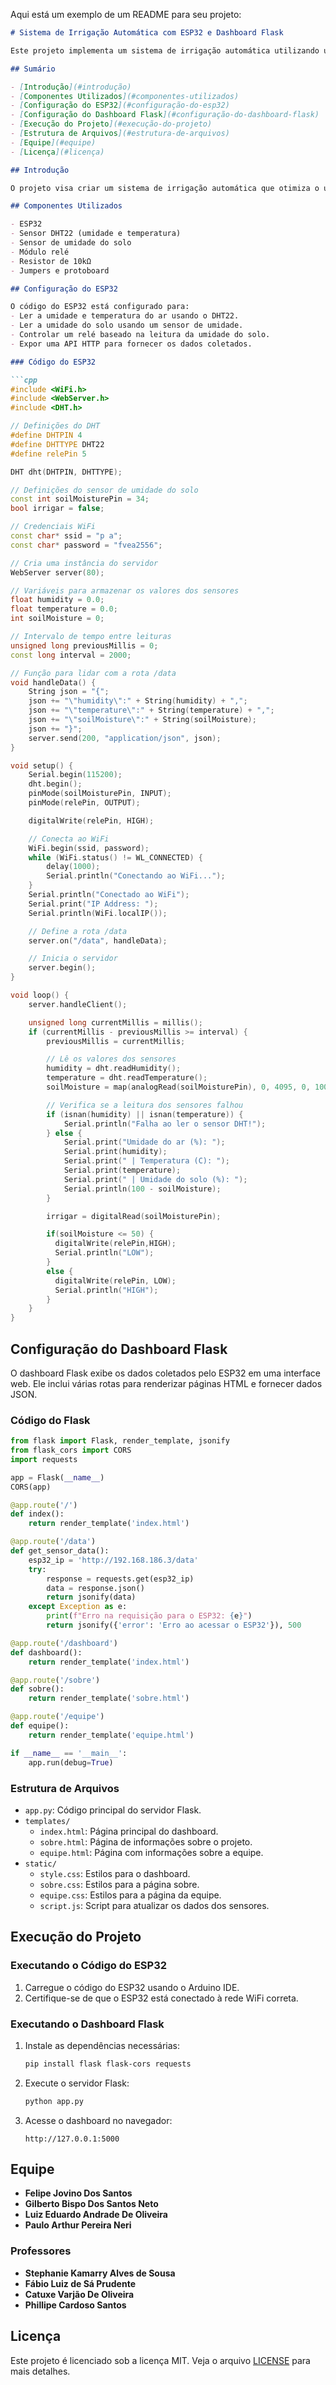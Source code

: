 Aqui está um exemplo de um README para seu projeto:

```markdown
# Sistema de Irrigação Automática com ESP32 e Dashboard Flask

Este projeto implementa um sistema de irrigação automática utilizando um ESP32 para monitorar a umidade do solo e controlar um relé, além de exibir os dados coletados em um dashboard desenvolvido com Flask.

## Sumário

- [Introdução](#introdução)
- [Componentes Utilizados](#componentes-utilizados)
- [Configuração do ESP32](#configuração-do-esp32)
- [Configuração do Dashboard Flask](#configuração-do-dashboard-flask)
- [Execução do Projeto](#execução-do-projeto)
- [Estrutura de Arquivos](#estrutura-de-arquivos)
- [Equipe](#equipe)
- [Licença](#licença)

## Introdução

O projeto visa criar um sistema de irrigação automática que otimiza o uso da água na agricultura. Utilizando um ESP32, sensores de umidade do solo e umidade do ar, e um relé para controlar a bomba de irrigação, o sistema coleta dados em tempo real e os exibe em um dashboard web.

## Componentes Utilizados

- ESP32
- Sensor DHT22 (umidade e temperatura)
- Sensor de umidade do solo
- Módulo relé
- Resistor de 10kΩ
- Jumpers e protoboard

## Configuração do ESP32

O código do ESP32 está configurado para:
- Ler a umidade e temperatura do ar usando o DHT22.
- Ler a umidade do solo usando um sensor de umidade.
- Controlar um relé baseado na leitura da umidade do solo.
- Expor uma API HTTP para fornecer os dados coletados.

### Código do ESP32

```cpp
#include <WiFi.h>
#include <WebServer.h>
#include <DHT.h>

// Definições do DHT
#define DHTPIN 4
#define DHTTYPE DHT22
#define relePin 5

DHT dht(DHTPIN, DHTTYPE);

// Definições do sensor de umidade do solo
const int soilMoisturePin = 34;
bool irrigar = false;

// Credenciais WiFi
const char* ssid = "p a";
const char* password = "fvea2556";

// Cria uma instância do servidor
WebServer server(80);

// Variáveis para armazenar os valores dos sensores
float humidity = 0.0;
float temperature = 0.0;
int soilMoisture = 0;

// Intervalo de tempo entre leituras
unsigned long previousMillis = 0;
const long interval = 2000;

// Função para lidar com a rota /data
void handleData() {
    String json = "{";
    json += "\"humidity\":" + String(humidity) + ",";
    json += "\"temperature\":" + String(temperature) + ",";
    json += "\"soilMoisture\":" + String(soilMoisture);
    json += "}";
    server.send(200, "application/json", json);
}

void setup() {
    Serial.begin(115200);
    dht.begin();
    pinMode(soilMoisturePin, INPUT);
    pinMode(relePin, OUTPUT);

    digitalWrite(relePin, HIGH);

    // Conecta ao WiFi
    WiFi.begin(ssid, password);
    while (WiFi.status() != WL_CONNECTED) {
        delay(1000);
        Serial.println("Conectando ao WiFi...");
    }
    Serial.println("Conectado ao WiFi");
    Serial.print("IP Address: ");
    Serial.println(WiFi.localIP());

    // Define a rota /data
    server.on("/data", handleData);

    // Inicia o servidor
    server.begin();
}

void loop() {
    server.handleClient();

    unsigned long currentMillis = millis();
    if (currentMillis - previousMillis >= interval) {
        previousMillis = currentMillis;

        // Lê os valores dos sensores
        humidity = dht.readHumidity();
        temperature = dht.readTemperature();
        soilMoisture = map(analogRead(soilMoisturePin), 0, 4095, 0, 100);

        // Verifica se a leitura dos sensores falhou
        if (isnan(humidity) || isnan(temperature)) {
            Serial.println("Falha ao ler o sensor DHT!");
        } else {
            Serial.print("Umidade do ar (%): ");
            Serial.print(humidity);
            Serial.print(" | Temperatura (C): ");
            Serial.print(temperature);
            Serial.print(" | Umidade do solo (%): ");
            Serial.println(100 - soilMoisture);
        }

        irrigar = digitalRead(soilMoisturePin);

        if(soilMoisture <= 50) {
          digitalWrite(relePin,HIGH);
          Serial.println("LOW");
        }
        else {
          digitalWrite(relePin, LOW);
          Serial.println("HIGH");
        }
    }
}
```

## Configuração do Dashboard Flask

O dashboard Flask exibe os dados coletados pelo ESP32 em uma interface web. Ele inclui várias rotas para renderizar páginas HTML e fornecer dados JSON.

### Código do Flask

```python
from flask import Flask, render_template, jsonify
from flask_cors import CORS
import requests

app = Flask(__name__)
CORS(app)

@app.route('/')
def index():
    return render_template('index.html')

@app.route('/data')
def get_sensor_data():
    esp32_ip = 'http://192.168.186.3/data'
    try:
        response = requests.get(esp32_ip)
        data = response.json()
        return jsonify(data)
    except Exception as e:
        print(f"Erro na requisição para o ESP32: {e}")
        return jsonify({'error': 'Erro ao acessar o ESP32'}), 500

@app.route('/dashboard')
def dashboard():
    return render_template('index.html')

@app.route('/sobre')
def sobre():
    return render_template('sobre.html')

@app.route('/equipe')
def equipe():
    return render_template('equipe.html')

if __name__ == '__main__':
    app.run(debug=True)
```

### Estrutura de Arquivos

- `app.py`: Código principal do servidor Flask.
- `templates/`
  - `index.html`: Página principal do dashboard.
  - `sobre.html`: Página de informações sobre o projeto.
  - `equipe.html`: Página com informações sobre a equipe.
- `static/`
  - `style.css`: Estilos para o dashboard.
  - `sobre.css`: Estilos para a página sobre.
  - `equipe.css`: Estilos para a página da equipe.
  - `script.js`: Script para atualizar os dados dos sensores.

## Execução do Projeto

### Executando o Código do ESP32

1. Carregue o código do ESP32 usando o Arduino IDE.
2. Certifique-se de que o ESP32 está conectado à rede WiFi correta.

### Executando o Dashboard Flask

1. Instale as dependências necessárias:
    ```sh
    pip install flask flask-cors requests
    ```
2. Execute o servidor Flask:
    ```sh
    python app.py
    ```

3. Acesse o dashboard no navegador:
    ```
    http://127.0.0.1:5000
    ```

## Equipe

- **Felipe Jovino Dos Santos**
- **Gilberto Bispo Dos Santos Neto**
- **Luiz Eduardo Andrade De Oliveira**
- **Paulo Arthur Pereira Neri**

### Professores

- **Stephanie Kamarry Alves de Sousa**
- **Fábio Luiz de Sá Prudente**
- **Catuxe Varjão De Oliveira**
- **Phillipe Cardoso Santos**

## Licença

Este projeto é licenciado sob a licença MIT. Veja o arquivo [LICENSE](LICENSE) para mais detalhes.
```
